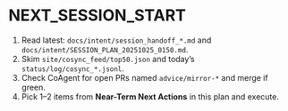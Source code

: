 # NEXT_SESSION_START

1) Read latest: `docs/intent/session_handoff_*.md` and `docs/intent/SESSION_PLAN_20251025_0150.md`.
2) Skim `site/cosync_feed/top50.json` and today’s `status/log/cosync_*.jsonl`.
3) Check CoAgent for open PRs named `advice/mirror-*` and merge if green.
4) Pick 1–2 items from **Near-Term Next Actions** in this plan and execute.
